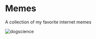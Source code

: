 # Memes

A collection of my favorite internet memes

![dogscience](https://raw.githubusercontent.com/pinkode/memes/master/resources/dogscience.jpg)
